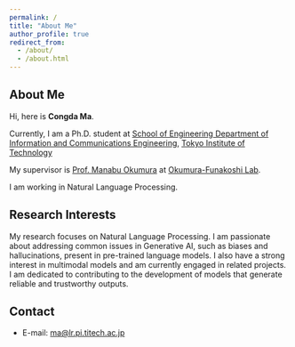 ```yaml
---
permalink: /
title: "About Me"
author_profile: true
redirect_from: 
  - /about/
  - /about.html
---
```


## About Me

Hi, here is **Congda Ma**. 

Currently, I am a Ph.D. student at [School of Engineering
Department of Information and Communications Engineering](https://educ.titech.ac.jp/ict/), [Tokyo Institute of Technology](https://www.titech.ac.jp/)

My supervisor is [Prof. Manabu Okumura](http://www.lr.pi.titech.ac.jp/~oku/index-e.html) at [Okumura-Funakoshi Lab](https://lr-www.pi.titech.ac.jp/wp/). 

I am working in Natural Language Processing.

## Research Interests

My research focuses on Natural Language Processing. 
I am passionate about addressing common issues in Generative AI, such as biases and hallucinations, present in pre-trained language models. 
I also have a strong interest in multimodal models and am currently engaged in related projects. 
I am dedicated to contributing to the development of models that generate reliable and trustworthy outputs.


## Contact

 - E-mail: ma@lr.pi.titech.ac.jp
